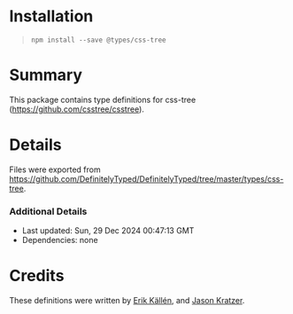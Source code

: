 # Installation
> `npm install --save @types/css-tree`

# Summary
This package contains type definitions for css-tree (https://github.com/csstree/csstree).

# Details
Files were exported from https://github.com/DefinitelyTyped/DefinitelyTyped/tree/master/types/css-tree.

### Additional Details
 * Last updated: Sun, 29 Dec 2024 00:47:13 GMT
 * Dependencies: none

# Credits
These definitions were written by [Erik Källén](https://github.com/erik-kallen), and [Jason Kratzer](https://github.com/pyoor).
